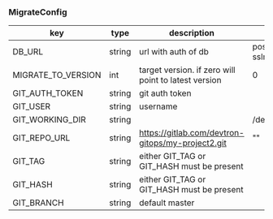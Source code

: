 ### MigrateConfig

key|type|description|defaultValue
---|----|-------------|-------------
DB_URL|string|url with auth of db|postgres://user:password@127.0.0.1:5432/migrate_test?sslmode=disable"
MIGRATE_TO_VERSION|int|target version. if zero will point to latest version|0
GIT_AUTH_TOKEN|string|git auth token
GIT_USER|string| username 
GIT_WORKING_DIR|string||/devtron-data/
GIT_REPO_URL|string|https://gitlab.com/devtron-gitops/my-project2.git|""
GIT_TAG|string|either GIT_TAG or GIT_HASH must be present|
GIT_HASH|string|either GIT_TAG or GIT_HASH must be present|
GIT_BRANCH|string|default master|



